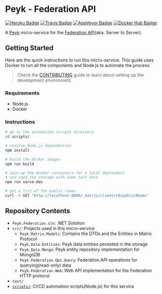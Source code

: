 # Peyk - Federation API

[![Heroku Badge]](https://peyk-federation.herokuapp.com)
[![Travis Badge]](https://travis-ci.org/Peyk/Peyk.Federation)
[![AppVeyor Badge]](https://ci.appveyor.com/project/poulad/peyk-federation)
[![Docker Hub Badge]](https://cloud.docker.com/repository/docker/peyk/federation)

A [Peyk] micro-service for the [Federation API](aka. Server to Server).

## Getting Started

Here are the quick instructions to run this micro-service.
This guide uses Docker to run all the components and Node.js to automate the process.

> Check the [CONTRIBUTING] guide to learn about setting up the development environment.

### Requirements

- Node.js
- Docker

### Instructions

```sh
# go to the automation scripts directory
cd scripts/

# resolve Node.js dependencies
npm install

# build the Docker images
npm run build

# spin up the Docker containers for a local deployment
# and seed the storage with some test data
npm run serve-dev

# get a list of the public rooms
curl -X GET "http://localhost:8008/_matrix/client/r0/publicRooms"
```

## Repository Contents

- `Peyk.Federation.sln`: .NET Solution
- `src/`: Projects used in this micro-service
  - `Peyk.Matrix.Models`: Contains the DTOs and the Entities in Matrix Protocol
  - `Peyk.Data.Entities`: Peyk data entities persisted in the storage
  - `Peyk.Data.Mongo`: Peyk entity repository implementation for MongoDB
  - `Peyk.Federation.Ops.Query`: Federation API operations for querying(read-only) data
  - `Peyk.Federation.Web`: Web API implementation for the Federation HTTP protocol
- `test/`
- [`scripts/`]: CI/CD automation scripts(Node.js) for this service

[Heroku Badge]: https://img.shields.io/badge/-demo-yellowgreen.svg?style=popout-square&logo=heroku&colorA=cccccc
[AppVeyor Badge]: https://img.shields.io/appveyor/ci/poulad/peyk-federation/master.svg?style=popout-square&logo=appveyor
[Travis Badge]: https://img.shields.io/travis/Peyk/Peyk.Federation/master.svg?style=popout-square&logo=travis
[Docker Hub Badge]: https://img.shields.io/docker/pulls/peyk/federation.svg?style=popout-square&logo=docker
[Peyk]: https://peyk.github.io/
[Federation API]: https://matrix.org/docs/spec/server_server/latest.html
[CONTRIBUTING]: ./CONTRIBUTING.md
[`scripts/`]: ./scripts/
